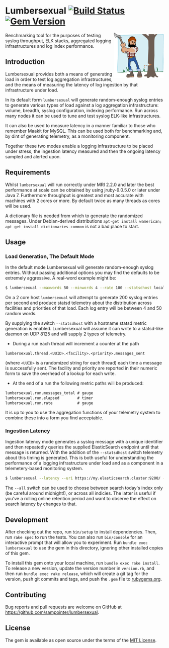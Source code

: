 # Lumbersexual [![Build Status](https://travis-ci.org/sampointer/lumbersexual.svg?branch=master)](https://travis-ci.org/sampointer/lumbersexual) [![Gem Version](https://badge.fury.io/rb/lumbersexual.svg)](https://badge.fury.io/rb/lumbersexual)

<img align="right" width="158" height="144" src="etc/assets/lumber-156795_960_720.png" alt="Lumbersexual" />
Benchmarking tool for the purposes of testing syslog throughput, ELK stacks, aggregated logging infrastructures and log index performance.

## Introduction
Lumbersexual provides both a means of generating load in order to test log aggregation infrastructures, and the means of measuring the latency of log ingestion by that infrastructure under load.

In its default form `lumbersexual` will generate random-enough syslog entries to generate various types of load against a log aggregation infrastructure: volume, breadth, syslog configuration, indexing performance. Run across many nodes it can be used to tune and test syslog ELK-like infrastructures.

It can also be used to measure latency in a manner familiar to those who remember Maakit for MySQL. This can be used both for benchmarking and, by dint of generating telemetry, as a monitoring component.

Together these two modes enable a logging infrastructure to be placed under stress, the ingestion latency measured and then the ongoing latency sampled and alerted upon.

## Requirements

Whilst `lumbersexual` will run correctly under MRI 2.2.0 and later the best performance at scale can be obtained by using jruby-9.0.5.0 or later under Java 7. Furthermore throughput is greatest and most accurate with machines with 2 cores or more. By default twice as many threads as cores will be used.

A dictionary file is needed from which to generate the randomized messages. Under Debian-derived distributions `apt-get install wamerican; apt-get install dictionaries-common` is not a bad place to start.

## Usage
### Load Generation, The Default Mode
In the default mode Lumbersexual will generate random-enough syslog entries. Without passing additional options you may find the defaults to be extremely aggressive. A real-word example might be:

```bash
$ lumbersexual --maxwords 50 --minwords 4 --rate 100 --statsdhost localhost
```

On a 2 core host `lumbersexual` will attempt to generate 200 syslog entries per second and produce statsd telemetry about the distribution across facilities and priorities of that load. Each log entry will be between 4 and 50 random words.

By supplying the switch `--statsdhost` with a hostname statsd metric generation is enabled. Lumbersexual will assume it can write to a statsd-like daemon on UDP 8125 and will supply 2 types of telemetry.

* During a run each thread will increment a counter at the path 
```
lumbersexual.thread.<UUID>.<facility>.<priority>.messages_sent 
```
(where `<UUID>` is a randomized string for each thread) each time a message is successfully sent. The facility and priority are reported in their numeric form to save the overhead of a lookup for each write.
* At the end of a run the following metric paths will be produced:
```
lumbersexual.run.messages_total # gauge
lumbersexual.run.elapsed        # timer
lumbersexual.run.rate           # gauge
```

It is up to you to use the aggregation functions of your telemetry system to combine these into a form you find acceptable.

### Ingestion Latency
Ingestion latency mode generates a syslog message with a unique identifier and then repeatedly queries the supplied ElasticSearch endpoint until that message is returned.  With the addition of the `--statsdhost` switch telemetry about this timing is generated. This is both useful for understanding the performance of a logging infrastructure under load and as a component in a telemetery-based monitoring system.
```bash
$ lumbersexual --latency --uri https://my.elasticsearch.cluster:9200/ --statsdhost localhost
```

The `--all` switch can be used to choose between search today's index only (be careful around midnight!), or across all indicies. The latter is useful if you've a rolling online retention period and want to observe the effect on search latency by changes to that.

## Development

After checking out the repo, run `bin/setup` to install dependencies. Then, run `rake spec` to run the tests. You can also run `bin/console` for an interactive prompt that will allow you to experiment. Run `bundle exec lumbersexual` to use the gem in this directory, ignoring other installed copies of this gem.

To install this gem onto your local machine, run `bundle exec rake install`. To release a new version, update the version number in `version.rb`, and then run `bundle exec rake release`, which will create a git tag for the version, push git commits and tags, and push the `.gem` file to [rubygems.org](https://rubygems.org).

## Contributing

Bug reports and pull requests are welcome on GitHub at https://github.com/sampointer/lumbersexual.

## License

The gem is available as open source under the terms of the [MIT License](http://opensource.org/licenses/MIT).
